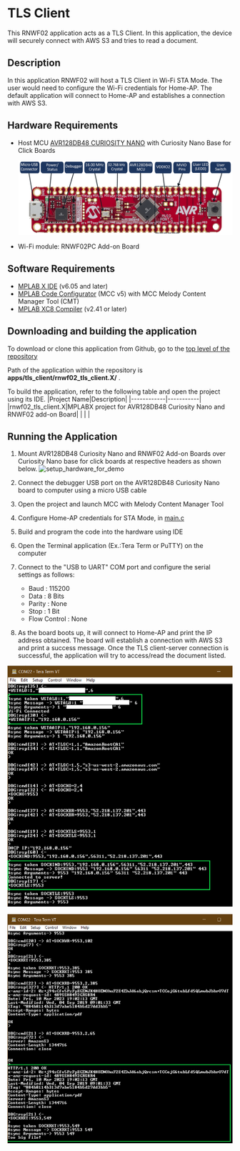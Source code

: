 # TLS Client

This RNWF02 application acts as a TLS Client. In this application, the device will securely connect with AWS S3 and tries to read a document.

## Description

In this application RNWF02 will host a TLS Client in Wi-Fi STA Mode. The user would need to configure the Wi-Fi credentials for Home-AP. The default application will connect to Home-AP and establishes a connection with AWS S3.

## Hardware Requirements

- Host MCU [AVR128DB48 CURIOSITY NANO](https://www.microchip.com/en-us/product/AVR128DB48) with Curiosity Nano Base for Click Boards

  ![AVR128DB48 CURIOSITY NANO](../../assets/avr128db48_cnano_board.png)

- Wi-Fi module: RNWF02PC Add-on Board

## Software Requirements

- [MPLAB X IDE](https://www.microchip.com/en-us/tools-resources/develop/mplab-x-ide) (v6.05 and later) 
- [MPLAB Code Configurator](https://www.microchip.com/en-us/tools-resources/configure/mplab-code-configurator) (MCC v5) with MCC Melody Content Manager Tool (CMT)
- [MPLAB XC8 Compiler](https://www.microchip.com/en-us/tools-resources/develop/mplab-xc-compilers/downloads-documentation#XC8) (v2.41 or later)

## Downloading and building the application

To download or clone this application from Github, go to the [top level of the repository](../../)

Path of the application within the repository is **apps/tls_client/rnwf02_tls_client.X/** . 

To build the application, refer to the following table and open the project using its IDE.
|Project Name|Description|
|------------|-----------|
|rnwf02_tls_client.X|MPLABX project for AVR128DB48 Curiosity Nano and RNWF02 add-on Board|
| | |

## Running the Application

1. Mount AVR128DB48 Curiosity Nano and RNWF02 Add-on Boards over Curiosity Nano base for click boards at respective headers as shown below.
![setup_hardware_for_demo](../../assets/hw_setup.png)

2. Connect the debugger USB port on the AVR128DB48 Curiosity Nano board to computer using a micro USB cable

3. Open the project and launch MCC with Melody Content Manager Tool

4. Configure Home-AP credentials for STA Mode, in [main.c](../tls_client/rnwf02_tls_client.X/main.c#L53)

5. Build and program the code into the hardware using IDE

6. Open the Terminal application \(Ex.:Tera Term or PuTTY\) on the computer

7. Connect to the "USB to UART" COM port and configure the serial settings as follows:

    -   Baud : 115200
    -   Data : 8 Bits
    -   Parity : None
    -   Stop : 1 Bit
    -   Flow Control : None

8. As the board boots up, it will connect to Home-AP and print the IP address obtained. The board will establish a connection with AWS S3 and print a success message. Once the TLS client-server connection is successful, the application will try to access/read the document listed.

![tls_client_console1](../../assets/tls_client_console_output_1.png)

![tls_client_console2](../../assets/tls_client_console_output_2.png)